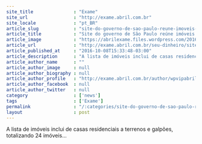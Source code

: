 ```yaml
---
site_title               : "Exame"
site_url                 : "http://exame.abril.com.br"
site_locale              : "pt_BR"
article_slug             : "site-do-governo-de-sao-paulo-reune-imoveis-publicos-a-venda"
article_title            : "Site do governo de São Paulo reúne imóveis públicos à venda"
article_image            : "https://abrilexame.files.wordpress.com/2016/10/size_960_16_9_leilao.jpg?quality=70&strip=all&w=960"
article_url              : "http://exame.abril.com.br/seu-dinheiro/site-do-governo-de-sao-paulo-reune-imoveis-publicos-a-venda/"
article_published_at     : "2016-10-08T15:33:48-03:00"
article_description      : "A lista de imóveis inclui de casas residenciais a terrenos e galpões, totalizando 24 imóveis..."
article_author_name      : ""
article_author_image     : null
article_author_biography : null
article_author_profile   : "http://exame.abril.com.br/author/wpvipabril/"
article_author_facebook  : null
article_author_twitter   : null
category                 : ['news']
tags                     : ['Exame']
permalink                : "/:categories/site-do-governo-de-sao-paulo-reune-imoveis-publicos-a-venda/"
layout                   : post
---
```


A lista de imóveis inclui de casas residenciais a terrenos e galpões, totalizando 24 imóveis...
